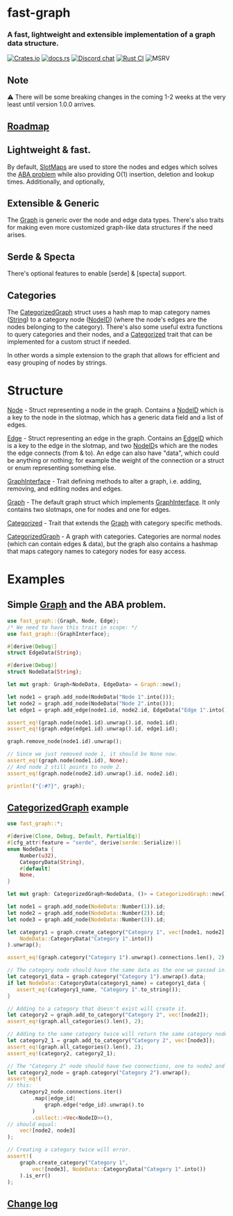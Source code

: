 fast-graph
=========
### A fast, lightweight and extensible implementation of a graph data structure.

[![Crates.io][crates-badge]][crates-url]
[![docs.rs][docsrs-badge]][docsrs-url]
[![Discord chat][discord-badge]][discord-url]
[![Rust CI](https://github.com/henke443/fast-graph/actions/workflows/rust-ci.yml/badge.svg)](https://github.com/henke443/fast-graph/actions/workflows/rust-ci.yml)
![MSRV][msrv-badge]

## Note
 ⚠️ There will be some breaking changes in the coming 1-2 weeks at the very least until version 1.0.0 arrives.

## [Roadmap](ROADMAP.md)

## Lightweight & fast.
 By default, [SlotMaps](https://docs.rs/slotmap/latest/slotmap/index.html) are used to store the nodes and edges which solves the [ABA problem] while also providing O(1) insertion, deletion and lookup times. Additionally, and optionally,

 [ABA problem]: https://en.wikipedia.org/wiki/ABA_problem
 
 ## Extensible & Generic

 The [Graph] is generic over the node and edge data types. There's also traits for making even more customized graph-like data structures if the need arises.

 [`std::HashMap`]: https://doc.rust-lang.org/std/collections/struct.HashMap.html

 ## Serde & Specta

 There's optional features to enable [serde] & [specta] support.

 ## Categories

 The [CategorizedGraph] struct uses a hash map to map category names ([String](https://doc.rust-lang.org/std/string/index.html)) to a category node ([NodeID]) (where the node's edges are the nodes belonging to the category).
 There's also some useful extra functions to query categories and their nodes, and a [Categorized] trait that can be implemented for a custom struct if needed.

 In other words a simple extension to the graph that allows for efficient and easy grouping of nodes by strings.

 # Structure
 [Node] - Struct representing a node in the graph. Contains a [NodeID] which is a key to the node in the slotmap, which has a generic data field and a list of edges.

 [Edge] - Struct representing an edge in the graph. Contains an [EdgeID] which is a key to the edge in the slotmap, and two [NodeID]s which are the nodes the edge connects (from & to). An edge can also have "data", which could be anything or nothing; for example the weight of the connection or a struct or enum representing something else.

 [GraphInterface] - Trait defining methods to alter a graph, i.e. adding, removing, and editing nodes and edges.

 [Graph] - The default graph struct which implements [GraphInterface]. It only contains two slotmaps, one for nodes and one for edges.

 [Categorized] - Trait that extends the [Graph] with category specific methods.

 [CategorizedGraph] - A graph with categories. Categories are normal nodes (which can contain edges & data), but the graph also contains a hashmap that maps category names to category nodes for easy access.

 # Examples

 ## Simple [Graph] and the ABA problem.

 ```rs
 use fast_graph::{Graph, Node, Edge};
 /* We need to have this trait in scope: */
 use fast_graph::{GraphInterface};

 #[derive(Debug)]
 struct EdgeData(String);
 
 #[derive(Debug)]
 struct NodeData(String);

 let mut graph: Graph<NodeData, EdgeData> = Graph::new();

 let node1 = graph.add_node(NodeData("Node 1".into()));
 let node2 = graph.add_node(NodeData("Node 2".into()));
 let edge1 = graph.add_edge(node1.id, node2.id, EdgeData("Edge 1".into()));

 assert_eq!(graph.node(node1.id).unwrap().id, node1.id);
 assert_eq!(graph.edge(edge1.id).unwrap().id, edge1.id);

 graph.remove_node(node1.id).unwrap();

 // Since we just removed node 1, it should be None now.
 assert_eq!(graph.node(node1.id), None);
 // And node 2 still points to node 2.
 assert_eq!(graph.node(node2.id).unwrap().id, node2.id);

 println!("{:#?}", graph);

 ```

 ## [CategorizedGraph] example
 ```rs
 use fast_graph::*;

 #[derive(Clone, Debug, Default, PartialEq)]
 #[cfg_attr(feature = "serde", derive(serde::Serialize))]
 enum NodeData {
     Number(u32),
     CategoryData(String),
     #[default]
     None,
 }

 let mut graph: CategorizedGraph<NodeData, ()> = CategorizedGraph::new();

 let node1 = graph.add_node(NodeData::Number(1)).id;
 let node2 = graph.add_node(NodeData::Number(2)).id;
 let node3 = graph.add_node(NodeData::Number(3)).id;

 let category1 = graph.create_category("Category 1", vec![node1, node2],
     NodeData::CategoryData("Category 1".into())
 ).unwrap();
 
 assert_eq!(graph.category("Category 1").unwrap().connections.len(), 2);
 
 // The category node should have the same data as the one we passed in.
 let category1_data = graph.category("Category 1").unwrap().data;
 if let NodeData::CategoryData(category1_name) = category1_data {
    assert_eq!(category1_name, "Category 1".to_string());
 }
 
 // Adding to a category that doesn't exist will create it. 
 let category2 = graph.add_to_category("Category 2", vec![node2]);
 assert_eq!(graph.all_categories().len(), 2);
 
 // Adding to the same category twice will return the same category node.
 let category2_1 = graph.add_to_category("Category 2", vec![node3]);
 assert_eq!(graph.all_categories().len(), 2);
 assert_eq!(category2, category2_1);
 
 // The "Category 2" node should have two connections, one to node2 and one to node3.
 let category2_node = graph.category("Category 2").unwrap();
 assert_eq!(
 // this:
     category2_node.connections.iter()
         .map(|edge_id|
             graph.edge(*edge_id).unwrap().to
         )
         .collect::<Vec<NodeID>>(),
 // should equal:
     vec![node2, node3]
 );

 // Creating a category twice will error.
 assert!(
     graph.create_category("Category 1",
         vec![node3], NodeData::CategoryData("Category 1".into())
     ).is_err()
 );
 ```

## [Change log](CHANGELOG.md)


[Graph]: https://docs.rs/fast-graph/latest/fast_graph/struct.Graph.html
[Node]: https://docs.rs/fast-graph/latest/fast_graph/node/struct.Node.html
[NodeID]: https://docs.rs/fast-graph/latest/fast_graph/node/struct.NodeID.html
[Edge]: https://docs.rs/fast-graph/latest/fast_graph/edge/struct.Edge.html
[EdgeID]: https://docs.rs/fast-graph/latest/fast_graph/edge/struct.EdgeID.html
[GraphInterface]: https://docs.rs/fast-graph/latest/fast_graph/graph_interface/trait.GraphInterface.html
[Categorized]: https://docs.rs/fast-graph/latest/fast_graph/categories/trait.Categorized.html
[CategorizedGraph]: https://docs.rs/fast-graph/latest/fast_graph/categories/struct.CategorizedGraph.html


[API documentation]: https://docs.rs/fast-graph/
[docsrs-badge]: https://img.shields.io/docsrs/fast-graph
[docsrs-url]: https://docs.rs/fast-graph/latest/fast_graph
[crates-badge]: https://img.shields.io/crates/v/fast-graph.svg
[crates-url]: https://crates.io/crates/fast-graph
[discord-badge]:  https://img.shields.io/discord/1225406740070404148?logo=discord&style=flat
[discord-url]: https://discord.gg/n2tc79tJ4e
[msrv-badge]: https://img.shields.io/badge/rustc-1.75+-blue.svg
[RELEASES]: RELEASES.rst
